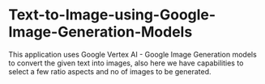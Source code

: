 # Text-to-Image-using-Google-Image-Generation-Models
This application uses Google Vertex AI - Google Image Generation models to convert the given text into images, also here we have capabilities to select a few ratio aspects and no of images to be generated.
